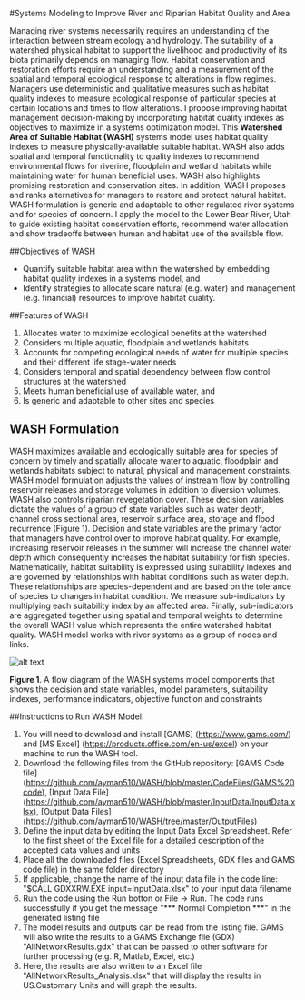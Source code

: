 #Systems Modeling to Improve River and Riparian Habitat Quality and Area

Managing river systems necessarily requires an understanding of the interaction between stream ecology and hydrology. The suitability of a watershed physical habitat to support the livelihood and productivity of its biota primarily depends on managing flow. Habitat conservation and restoration efforts require an understanding and a measurement of the spatial and temporal ecological response to alterations in flow regimes. Managers use deterministic and qualitative measures such as habitat quality indexes to measure ecological response of particular species at certain locations and times to flow alterations. I propose improving habitat management decision-making by incorporating habitat quality indexes as objectives to maximize in a systems optimization model. This **Watershed Area of Suitable Habitat (WASH)** systems model uses habitat quality indexes to measure physically-available suitable habitat. WASH also adds spatial and temporal functionality to quality indexes to recommend environmental flows for riverine, floodplain and wetland habitats while maintaining water for human beneficial uses. WASH also highlights promising restoration and conservation sites. In addition, WASH proposes and ranks alternatives for managers to restore and protect natural habitat. WASH formulation is generic and adaptable to other regulated river systems and for species of concern. I apply the model to the Lower Bear River, Utah to guide existing habitat conservation efforts, recommend water allocation and show tradeoffs between human and habitat use of the available flow.

##Objectives of WASH
* Quantify suitable habitat area within the watershed by embedding habitat quality indexes in a systems model, and
* Identify strategies to allocate scare natural (e.g. water) and management (e.g. financial) resources to improve habitat quality.

##Features of WASH
1. Allocates water to maximize ecological benefits at the watershed
2. Considers multiple aquatic, floodplain and wetlands habitats
3. Accounts for competing ecological needs of water for multiple species and their different life stage-water needs
4. Considers temporal and spatial dependency between flow control structures at the watershed
5. Meets human beneficial use of available water, and
6. Is generic and adaptable to other sites and species

## WASH Formulation
WASH maximizes available and ecologically suitable area for species of concern by timely and spatially allocate water to aquatic, floodplain and wetlands habitats subject to natural, physical and management constraints. WASH model formulation adjusts the values of instream flow by controlling reservoir releases and storage volumes in addition to diversion volumes. WASH also controls riparian revegetation cover. These decision variables dictate the values of a group of state variables such as water depth, channel cross sectional area, reservoir surface area, storage and flood recurrence (Figure 1). Decision and state variables are the primary factor that managers have control over to improve habitat quality. For example, increasing reservoir releases in the summer will increase the channel water depth which consequently increases the habitat suitability for fish species. Mathematically, habitat suitability is expressed using suitability indexes and are governed by relationships with habitat conditions such as water depth. These relationships are species-dependent and are based on the tolerance of species to changes in habitat condition. We measure sub-indicators by multiplying each suitability index by an affected area. Finally, sub-indicators are aggregated together using spatial and temporal weights to determine the overall WASH value which represents the entire watershed habitat quality. WASH model works with river systems as a group of nodes and links.


![alt text](http://bearriverfellows.usu.edu/wash/ModelFormulation.jpg "Model Formulation")

**Figure 1**. A flow diagram of the WASH systems model components that shows the decision and state variables, model parameters, suitability indexes, performance indicators, objective function and constraints 

##Instructions to Run WASH Model:
1. You will need to download and install [GAMS] (https://www.gams.com/) and [MS Excel] (https://products.office.com/en-us/excel) on your machine to run the WASH tool. 
2. Download the following files from the GitHub repository: [GAMS Code file] (https://github.com/ayman510/WASH/blob/master/CodeFiles/GAMS%20code), [Input Data File] (https://github.com/ayman510/WASH/blob/master/InputData/InputData.xlsx), [Output Data Files] (https://github.com/ayman510/WASH/tree/master/OutputFiles)
3. Define the input data by editing the Input Data Excel Spreadsheet. Refer to the first sheet of the Excel file for a detailed description of the accepted data values and units
4. Place all the downloaded files (Excel Spreadsheets, GDX files and GAMS code file) in the same folder directory
4. If applicable, change the name of the input data file in the code line: "$CALL GDXXRW.EXE input=InputData.xlsx" to your input data filename
5. Run the code using the Run botton or File -> Run. The code runs successfully if you get the message "*** Normal Completion ***" in the generated listing file
6. The model results and outputs can be read from the listing file. GAMS will also write the results to a GAMS Exchange file (GDX) "AllNetworkResults.gdx" that can be passed to other software for further processing (e.g. R, Matlab, Excel, etc.)
6. Here, the results are also written to an Excel file "AllNetworkResults_Analysis.xlsx" that will display the results in US.Customary Units and will graph the results.




